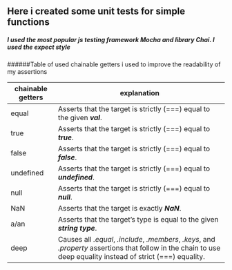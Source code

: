 ## Here i created some unit tests for simple functions

##### I used the most popular js testing framework _**Mocha**_ and library _**Chai**_. I used the expect style


######Table of used chainable getters i used to  improve the readability of my assertions

chainable getters | explanation
------------ | -------------
equal | Asserts that the target is strictly (===) equal to the given __*val*__.
true | Asserts that the target is strictly (===) equal to __*true*__.
false | Asserts that the target is strictly (===) equal to __*false*__.
undefined | Asserts that the target is strictly (===) equal to __*undefined*__.
null | Asserts that the target is strictly (===) equal to __*null*__.
NaN | Asserts that the target is exactly __*NaN*__.
a/an | Asserts that the target’s type is equal to the given __*string type*__.
deep | Causes all _.equal_, _.include_, _.members_, _.keys_, and _.property_ assertions that follow in the chain to use deep equality instead of strict (===) equality.